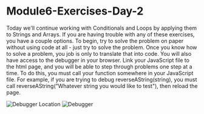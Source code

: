 # Module6-Exercises-Day-2

Today we'll continue working with Conditionals and Loops by applying them to Strings and Arrays. If you are having trouble with any of these exercises, you have a couple options. To begin, try to solve the problem on paper without using code at all - just try to solve the problem. Once you know how to solve a problem, you job is only to translate that into code. You will also have access to the debugger in your browser. Link your JavaScript file to the html page, and you will be able to step through problems one step at a time. To do this, you must call your function somewhere in your JavaScript file. For example, if you are trying to debug reverseAString(string), you must call reverseAString("Whatever string you would like to test"), then reload the page.


![Debugger Location](https://user-images.githubusercontent.com/129330483/232909920-0ce69ef5-3554-4000-8ad9-a9f08e83dc56.png)
![Debugger](https://user-images.githubusercontent.com/129330483/232909927-c20664f5-181e-44d2-b062-e991a9ad8e11.png)
